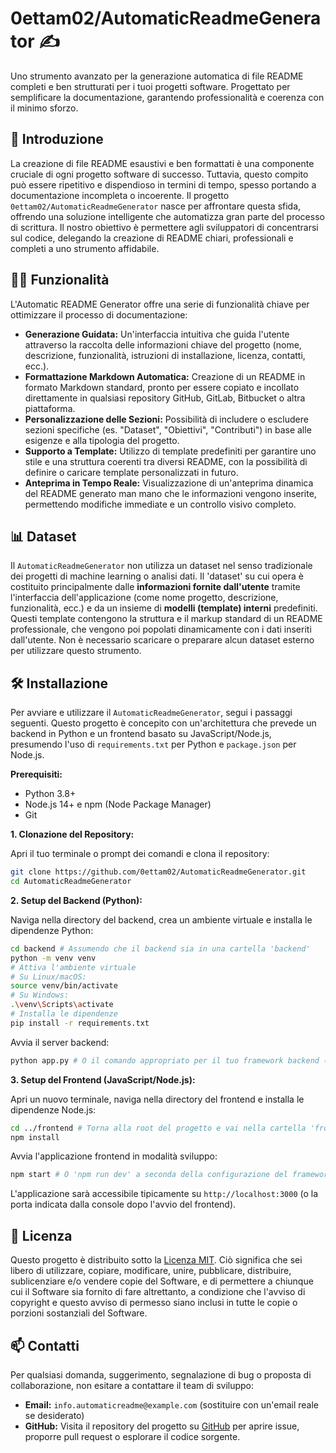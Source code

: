 # 0ettam02/AutomaticReadmeGenerator ✍️

Uno strumento avanzato per la generazione automatica di file README completi e ben strutturati per i tuoi progetti software. Progettato per semplificare la documentazione, garantendo professionalità e coerenza con il minimo sforzo.

## 📌 Introduzione

La creazione di file README esaustivi e ben formattati è una componente cruciale di ogni progetto software di successo. Tuttavia, questo compito può essere ripetitivo e dispendioso in termini di tempo, spesso portando a documentazione incompleta o incoerente. Il progetto `0ettam02/AutomaticReadmeGenerator` nasce per affrontare questa sfida, offrendo una soluzione intelligente che automatizza gran parte del processo di scrittura. Il nostro obiettivo è permettere agli sviluppatori di concentrarsi sul codice, delegando la creazione di README chiari, professionali e completi a uno strumento affidabile.

## 🧑‍💻 Funzionalità

L'Automatic README Generator offre una serie di funzionalità chiave per ottimizzare il processo di documentazione:

*   **Generazione Guidata:** Un'interfaccia intuitiva che guida l'utente attraverso la raccolta delle informazioni chiave del progetto (nome, descrizione, funzionalità, istruzioni di installazione, licenza, contatti, ecc.).
*   **Formattazione Markdown Automatica:** Creazione di un README in formato Markdown standard, pronto per essere copiato e incollato direttamente in qualsiasi repository GitHub, GitLab, Bitbucket o altra piattaforma.
*   **Personalizzazione delle Sezioni:** Possibilità di includere o escludere sezioni specifiche (es. "Dataset", "Obiettivi", "Contributi") in base alle esigenze e alla tipologia del progetto.
*   **Supporto a Template:** Utilizzo di template predefiniti per garantire uno stile e una struttura coerenti tra diversi README, con la possibilità di definire o caricare template personalizzati in futuro.
*   **Anteprima in Tempo Reale:** Visualizzazione di un'anteprima dinamica del README generato man mano che le informazioni vengono inserite, permettendo modifiche immediate e un controllo visivo completo.

## 📊 Dataset

Il `AutomaticReadmeGenerator` non utilizza un dataset nel senso tradizionale dei progetti di machine learning o analisi dati. Il 'dataset' su cui opera è costituito principalmente dalle **informazioni fornite dall'utente** tramite l'interfaccia dell'applicazione (come nome progetto, descrizione, funzionalità, ecc.) e da un insieme di **modelli (template) interni** predefiniti. Questi template contengono la struttura e il markup standard di un README professionale, che vengono poi popolati dinamicamente con i dati inseriti dall'utente. Non è necessario scaricare o preparare alcun dataset esterno per utilizzare questo strumento.

## 🛠️ Installazione

Per avviare e utilizzare il `AutomaticReadmeGenerator`, segui i passaggi seguenti. Questo progetto è concepito con un'architettura che prevede un backend in Python e un frontend basato su JavaScript/Node.js, presumendo l'uso di `requirements.txt` per Python e `package.json` per Node.js.

**Prerequisiti:**

*   Python 3.8+
*   Node.js 14+ e npm (Node Package Manager)
*   Git

**1. Clonazione del Repository:**

Apri il tuo terminale o prompt dei comandi e clona il repository:

```bash
git clone https://github.com/0ettam02/AutomaticReadmeGenerator.git
cd AutomaticReadmeGenerator
```

**2. Setup del Backend (Python):**

Naviga nella directory del backend, crea un ambiente virtuale e installa le dipendenze Python:

```bash
cd backend # Assumendo che il backend sia in una cartella 'backend'
python -m venv venv
# Attiva l'ambiente virtuale
# Su Linux/macOS:
source venv/bin/activate
# Su Windows:
.\venv\Scripts\activate
# Installa le dipendenze
pip install -r requirements.txt
```

Avvia il server backend:

```bash
python app.py # O il comando appropriato per il tuo framework backend (es. flask run, uvicorn main:app)
```

**3. Setup del Frontend (JavaScript/Node.js):**

Apri un nuovo terminale, naviga nella directory del frontend e installa le dipendenze Node.js:

```bash
cd ../frontend # Torna alla root del progetto e vai nella cartella 'frontend'
npm install
```

Avvia l'applicazione frontend in modalità sviluppo:

```bash
npm start # O 'npm run dev' a seconda della configurazione del framework (React, Vue, Angular, ecc.)
```

L'applicazione sarà accessibile tipicamente su `http://localhost:3000` (o la porta indicata dalla console dopo l'avvio del frontend).

## 📜 Licenza

Questo progetto è distribuito sotto la [Licenza MIT](https://opensource.org/licenses/MIT). Ciò significa che sei libero di utilizzare, copiare, modificare, unire, pubblicare, distribuire, sublicenziare e/o vendere copie del Software, e di permettere a chiunque cui il Software sia fornito di fare altrettanto, a condizione che l'avviso di copyright e questo avviso di permesso siano inclusi in tutte le copie o porzioni sostanziali del Software.

## 📫 Contatti

Per qualsiasi domanda, suggerimento, segnalazione di bug o proposta di collaborazione, non esitare a contattare il team di sviluppo:

*   **Email:** `info.automaticreadme@example.com` (sostituire con un'email reale se desiderato)
*   **GitHub:** Visita il repository del progetto su [GitHub](https://github.com/0ettam02/AutomaticReadmeGenerator) per aprire issue, proporre pull request o esplorare il codice sorgente.